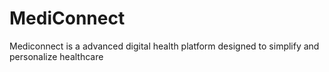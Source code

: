 # MediConnect
Mediconnect is a advanced digital health platform designed to simplify and personalize healthcare
